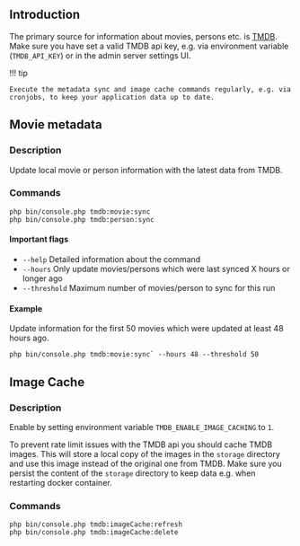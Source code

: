 ## Introduction

The primary source for information about movies, persons etc. is [TMDB](https://www.themoviedb.org/).
Make sure you have set a valid TMDB api key, e.g. via environment variable (`TMDB_API_KEY`) or in the admin server settings UI.


!!! tip

    Execute the metadata sync and image cache commands regularly, e.g. via cronjobs, to keep your application data up to date.

## Movie metadata

### Description
Update local movie or person information with the latest data from TMDB.

### Commands
```shell
php bin/console.php tmdb:movie:sync
php bin/console.php tmdb:person:sync
```

#### Important flags

- `--help`
  Detailed information about the command
- `--hours`
  Only update movies/persons which were last synced X hours or longer ago
- `--threshold`
  Maximum number of movies/person to sync for this run

#### Example

Update information for the first 50 movies which were updated at least 48 hours ago. 
```shell
php bin/console.php tmdb:movie:sync` --hours 48 --threshold 50
```

## Image Cache

### Description
Enable by setting environment variable `TMDB_ENABLE_IMAGE_CACHING` to `1`.

To prevent rate limit issues with the TMDB api you should cache TMDB images.
This will store a local copy of the images in the `storage` directory and use this image instead of the original one from TMDB.
Make sure you persist the content of the `storage` directory to keep data e.g. when restarting docker container.

### Commands
```shell
php bin/console.php tmdb:imageCache:refresh
php bin/console.php tmdb:imageCache:delete
```
